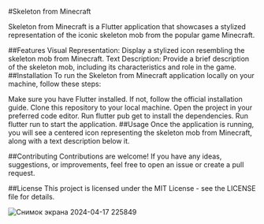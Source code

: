 #Skeleton from Minecraft

Skeleton from Minecraft is a Flutter application that showcases a stylized representation of the iconic skeleton mob from the popular game Minecraft.

##Features
Visual Representation: Display a stylized icon resembling the skeleton mob from Minecraft.
Text Description: Provide a brief description of the skeleton mob, including its characteristics and role in the game.
##Installation
To run the Skeleton from Minecraft application locally on your machine, follow these steps:

Make sure you have Flutter installed. If not, follow the official installation guide.
Clone this repository to your local machine.
Open the project in your preferred code editor.
Run flutter pub get to install the dependencies.
Run flutter run to start the application.
##Usage
Once the application is running, you will see a centered icon representing the skeleton mob from Minecraft, along with a text description below it.


##Contributing
Contributions are welcome! If you have any ideas, suggestions, or improvements, feel free to open an issue or create a pull request.

##License
This project is licensed under the MIT License - see the LICENSE file for details.

![Снимок экрана 2024-04-17 225849](https://github.com/alina-west/flutter_hw3/assets/144222854/06634682-d275-43b3-b13d-7cd84da15285)
